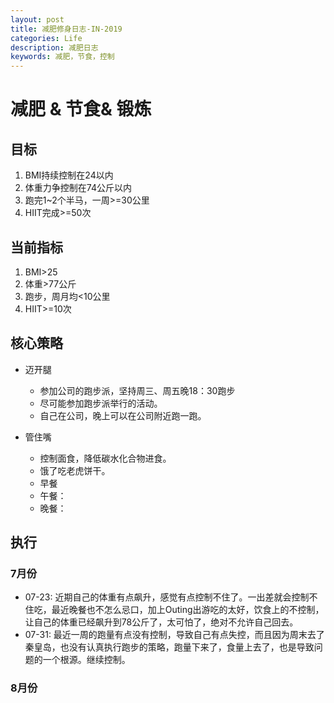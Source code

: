 ```yaml
---
layout: post
title: 减肥修身日志-IN-2019
categories: Life
description: 减肥日志
keywords: 减肥，节食，控制
---
```


# 减肥 & 节食& 锻炼
## 目标
1. BMI持续控制在24以内
2. 体重力争控制在74公斤以内
3. 跑完1~2个半马，一周>=30公里
4. HIIT完成>=50次

## 当前指标
1. BMI>25
2. 体重>77公斤
3. 跑步，周月均<10公里
4. HIIT>=10次

## 核心策略
- 迈开腿
  - 参加公司的跑步派，坚持周三、周五晚18：30跑步
  - 尽可能参加跑步派举行的活动。
  - 自己在公司，晚上可以在公司附近跑一跑。

- 管住嘴
  - 控制面食，降低碳水化合物进食。
  - 饿了吃老虎饼干。
  - 早餐
  - 午餐：
  - 晚餐：

## 执行
### 7月份
- 07-23: 近期自己的体重有点飙升，感觉有点控制不住了。一出差就会控制不住吃，最近晚餐也不怎么忌口，加上Outing出游吃的太好，饮食上的不控制，让自己的体重已经飙升到78公斤了，太可怕了，绝对不允许自己回去。
- 07-31: 最近一周的跑量有点没有控制，导致自己有点失控，而且因为周末去了秦皇岛，也没有认真执行跑步的策略，跑量下来了，食量上去了，也是导致问题的一个根源。继续控制。

### 8月份
